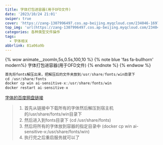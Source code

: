 ```yaml
---
title: 字体打包进容器(用于OFD文件)
date: '2023/10/24 21:01'
swiper: true
cover: 'https://zang-1307996497.cos.ap-beijing.myqcloud.com/234046-1697384446c383.jpg'
top_img: 'url(https://zang-1307996497.cos.ap-beijing.myqcloud.com/234046-1697384446c383.jpg)'
categories: 各种类型文件操作
tags:
  - 字体相关
abbrlink: 81a06a9b
---
```


{% wow animate__zoomIn,5s,0.5s,100,10 %}
{% note blue 'fas fa-bullhorn' modern%}
字体打包进容器(用于OFD文件)
{% endnote %}
{% endwow %}

```java
首先将fonts解压出来，把解压后的文件夹放到/usr/share/fonts/win目录下
cd /usr/share/fonts
docker cp win ai-sensitive-x:/usr/share/fonts/win
docker restart ai-sensitive-x
```

[字体的百度网盘链接](https://pan.baidu.com/s/1De3VRUQ1yJtpQL4tIBaR4g )

> 1. 首先从链接中下载所有的字体然后解压到宿主机的/usr/share/fonts/win目录下
> 2. 然后进入到fonts目录下  (cd /usr/share/fonts)
> 3. 然后将所有的字体放到容器的指定目录中 (docker cp win ai-sensitive-x:/usr/share/fonts/win)
> 4. 执行完之后重启服务就可以了

